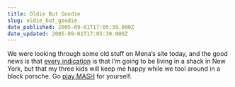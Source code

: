 ```yaml
---
title: Oldie But Goodie
slug: oldie_but_goodie
date_published: 2005-09-01T17:05:39.000Z
date_updated: 2005-09-01T17:05:39.000Z
---
```


We were looking through some old stuff on Mena’s site today, and the good news is that [every indication](http://dollarshort.org/mash/) is that I’m going to be living in a shack in New York, but that my three kids will keep me happy while we tool around in a black porsche. Go [play MASH](http://dollarshort.org/mash/) for yourself.
